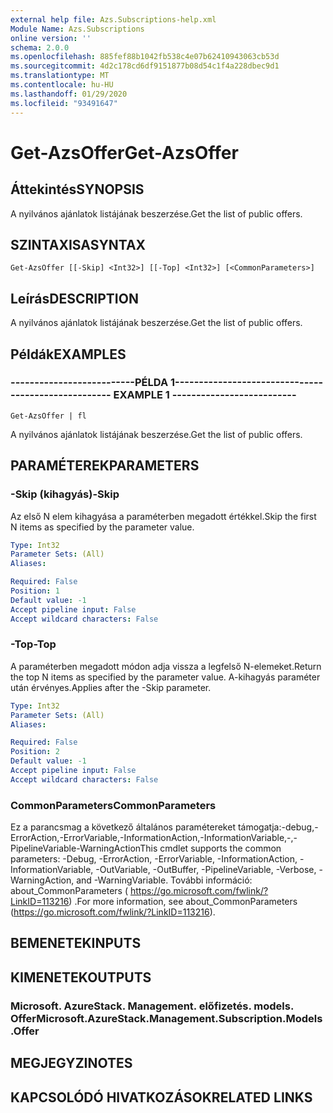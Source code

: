 ```yaml
---
external help file: Azs.Subscriptions-help.xml
Module Name: Azs.Subscriptions
online version: ''
schema: 2.0.0
ms.openlocfilehash: 885fef88b1042fb538c4e07b62410943063cb53d
ms.sourcegitcommit: 4d2c178cd6df9151877b08d54c1f4a228dbec9d1
ms.translationtype: MT
ms.contentlocale: hu-HU
ms.lasthandoff: 01/29/2020
ms.locfileid: "93491647"
---
```

# <span data-ttu-id="d98a8-101">Get-AzsOffer</span><span class="sxs-lookup"><span data-stu-id="d98a8-101">Get-AzsOffer</span></span>

## <span data-ttu-id="d98a8-102">Áttekintés</span><span class="sxs-lookup"><span data-stu-id="d98a8-102">SYNOPSIS</span></span>
<span data-ttu-id="d98a8-103">A nyilvános ajánlatok listájának beszerzése.</span><span class="sxs-lookup"><span data-stu-id="d98a8-103">Get the list of public offers.</span></span>

## <span data-ttu-id="d98a8-104">SZINTAXISA</span><span class="sxs-lookup"><span data-stu-id="d98a8-104">SYNTAX</span></span>

```
Get-AzsOffer [[-Skip] <Int32>] [[-Top] <Int32>] [<CommonParameters>]
```

## <span data-ttu-id="d98a8-105">Leírás</span><span class="sxs-lookup"><span data-stu-id="d98a8-105">DESCRIPTION</span></span>
<span data-ttu-id="d98a8-106">A nyilvános ajánlatok listájának beszerzése.</span><span class="sxs-lookup"><span data-stu-id="d98a8-106">Get the list of public offers.</span></span>

## <span data-ttu-id="d98a8-107">Példák</span><span class="sxs-lookup"><span data-stu-id="d98a8-107">EXAMPLES</span></span>

### <span data-ttu-id="d98a8-108">--------------------------PÉLDA 1--------------------------</span><span class="sxs-lookup"><span data-stu-id="d98a8-108">-------------------------- EXAMPLE 1 --------------------------</span></span>
```
Get-AzsOffer | fl
```

<span data-ttu-id="d98a8-109">A nyilvános ajánlatok listájának beszerzése.</span><span class="sxs-lookup"><span data-stu-id="d98a8-109">Get the list of public offers.</span></span>

## <span data-ttu-id="d98a8-110">PARAMÉTEREK</span><span class="sxs-lookup"><span data-stu-id="d98a8-110">PARAMETERS</span></span>

### <span data-ttu-id="d98a8-111">-Skip (kihagyás)</span><span class="sxs-lookup"><span data-stu-id="d98a8-111">-Skip</span></span>
<span data-ttu-id="d98a8-112">Az első N elem kihagyása a paraméterben megadott értékkel.</span><span class="sxs-lookup"><span data-stu-id="d98a8-112">Skip the first N items as specified by the parameter value.</span></span>

```yaml
Type: Int32
Parameter Sets: (All)
Aliases: 

Required: False
Position: 1
Default value: -1
Accept pipeline input: False
Accept wildcard characters: False
```

### <span data-ttu-id="d98a8-113">-Top</span><span class="sxs-lookup"><span data-stu-id="d98a8-113">-Top</span></span>
<span data-ttu-id="d98a8-114">A paraméterben megadott módon adja vissza a legfelső N-elemeket.</span><span class="sxs-lookup"><span data-stu-id="d98a8-114">Return the top N items as specified by the parameter value.</span></span>
<span data-ttu-id="d98a8-115">A-kihagyás paraméter után érvényes.</span><span class="sxs-lookup"><span data-stu-id="d98a8-115">Applies after the -Skip parameter.</span></span>

```yaml
Type: Int32
Parameter Sets: (All)
Aliases: 

Required: False
Position: 2
Default value: -1
Accept pipeline input: False
Accept wildcard characters: False
```

### <span data-ttu-id="d98a8-116">CommonParameters</span><span class="sxs-lookup"><span data-stu-id="d98a8-116">CommonParameters</span></span>
<span data-ttu-id="d98a8-117">Ez a parancsmag a következő általános paramétereket támogatja:-debug,-ErrorAction,-ErrorVariable,-InformationAction,-InformationVariable,-,-PipelineVariable-WarningAction</span><span class="sxs-lookup"><span data-stu-id="d98a8-117">This cmdlet supports the common parameters: -Debug, -ErrorAction, -ErrorVariable, -InformationAction, -InformationVariable, -OutVariable, -OutBuffer, -PipelineVariable, -Verbose, -WarningAction, and -WarningVariable.</span></span> <span data-ttu-id="d98a8-118">További információ: about_CommonParameters ( https://go.microsoft.com/fwlink/?LinkID=113216) .</span><span class="sxs-lookup"><span data-stu-id="d98a8-118">For more information, see about_CommonParameters (https://go.microsoft.com/fwlink/?LinkID=113216).</span></span>

## <span data-ttu-id="d98a8-119">BEMENETEK</span><span class="sxs-lookup"><span data-stu-id="d98a8-119">INPUTS</span></span>

## <span data-ttu-id="d98a8-120">KIMENETEK</span><span class="sxs-lookup"><span data-stu-id="d98a8-120">OUTPUTS</span></span>

### <span data-ttu-id="d98a8-121">Microsoft. AzureStack. Management. előfizetés. models. Offer</span><span class="sxs-lookup"><span data-stu-id="d98a8-121">Microsoft.AzureStack.Management.Subscription.Models.Offer</span></span>

## <span data-ttu-id="d98a8-122">MEGJEGYZI</span><span class="sxs-lookup"><span data-stu-id="d98a8-122">NOTES</span></span>

## <span data-ttu-id="d98a8-123">KAPCSOLÓDÓ HIVATKOZÁSOK</span><span class="sxs-lookup"><span data-stu-id="d98a8-123">RELATED LINKS</span></span>

